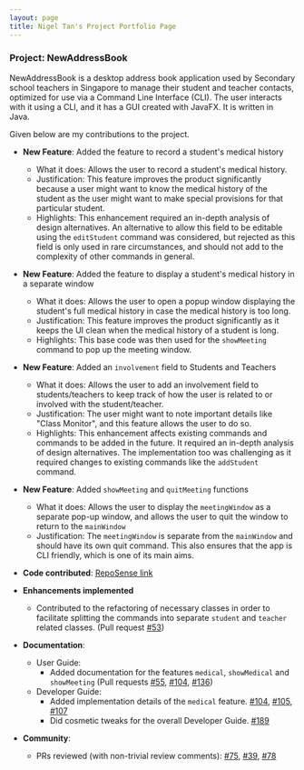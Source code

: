 ```yaml
---
layout: page
title: Nigel Tan's Project Portfolio Page
---
```


### Project: NewAddressBook

NewAddressBook is a desktop address book application used by Secondary school teachers in Singapore to manage their 
student 
and teacher 
contacts,
optimized for use via a Command Line Interface (CLI). The user interacts with it using a CLI, and
it has a GUI created with JavaFX. It is written in Java.

Given below are my contributions to the project.

* **New Feature**: Added the feature to record a student's medical history
  * What it does: Allows the user to record a student's medical history.
  * Justification: This feature improves the product significantly because a user might want to know the medical 
    history of the student as the user might want to make special provisions for that particular student.
  * Highlights: This enhancement  required an in-depth analysis of design alternatives. An alternative to allow this 
    field to be editable using the `editStudent` command was considered, but rejected as this field is only used in 
    rare circumstances, and should not add to the complexity of other commands in general.

* **New Feature**: Added the feature to display a student's medical history in a separate window
  * What it does: Allows the user to open a popup window displaying the student's full medical history in case the 
    medical history is too long.
  * Justification: This feature improves the product significantly as it keeps the UI clean when the medical history 
    of a student is long.
  * Highlights: This base code was then used for the `showMeeting` command to pop up the meeting window.

* **New Feature**: Added an `involvement` field to Students and Teachers
  * What it does: Allows the user to add an involvement field to students/teachers to keep track of how the user is 
    related to or involved with the student/teacher.
  * Justification: The user might want to note important details like "Class Monitor", and this feature allows the 
    user to do so.
  * Highlights: This enhancement affects existing commands and commands to be added in the future. It required an 
    in-depth analysis of design alternatives. The implementation too was challenging as it required changes to 
    existing commands like the `addStudent` command.

* **New Feature**: Added `showMeeting` and `quitMeeting` functions
  * What it does: Allows the user to display the `meetingWindow` as a separate pop-up window, and allows the user to 
    quit the window to return to the `mainWindow`
  * Justification: The `meetingWindow` is separate from the `mainWindow` and should have its own quit command. This 
    also ensures that the app is CLI friendly, which is one of its main aims.
  
* **Code contributed**: [RepoSense link](https://nus-cs2103-ay2122s1.github.io/tp-dashboard/?search=t16&sort=groupTitle&sortWithin=title&timeframe=commit&mergegroup=&groupSelect=groupByRepos&breakdown=true&checkedFileTypes=docs~functional-code~test-code~other&since=2021-09-17&tabOpen=true&tabType=authorship&tabAuthor=nniiggeell&tabRepo=AY2122S1-CS2103-T16-3%2Ftp%5Bmaster%5D&authorshipIsMergeGroup=false&authorshipFileTypes=docs~functional-code~test-code&authorshipIsBinaryFileTypeChecked=false&zFR=false)

* **Enhancements implemented** 
  * Contributed to the refactoring of necessary classes in order to facilitate splitting the commands into separate 
    `student` and `teacher` related classes. (Pull request [\#53](https://github.com/AY2122S1-CS2103-T16-3/tp/pull/53))
  
* **Documentation**:
  * User Guide:
    * Added documentation for the features `medical`, `showMedical` and `showMeeting` (Pull requests 
      [\#55](https://github.com/AY2122S1-CS2103-T16-3/tp/pull/55), [\#104](https://github.com/AY2122S1-CS2103-T16-3/tp/pull/104/files), [\#136](https://github.com/AY2122S1-CS2103-T16-3/tp/pull/136/files))
  * Developer Guide:
    * Added implementation details of the `medical` feature. [\#104](https://github.com/AY2122S1-CS2103-T16-3/tp/pull/104), [\#105](https://github.com/AY2122S1-CS2103-T16-3/tp/pull/105), [\#107](https://github.com/AY2122S1-CS2103-T16-3/tp/pull/107)
    * Did cosmetic tweaks for the overall Developer Guide. [\#189](https://github.com/AY2122S1-CS2103-T16-3/tp/pull/189)
* **Community**:
  * PRs reviewed (with non-trivial review comments): [\#75](https://github.com/AY2122S1-CS2103-T16-3/tp/pull/75), 
    [\#39](https://github.com/AY2122S1-CS2103-T16-3/tp/pull/39), [\#78](https://github.com/AY2122S1-CS2103-T16-3/tp/pull/78)
  
